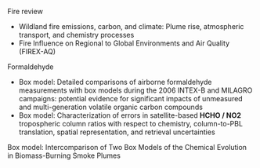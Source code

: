 Fire review

- Wildland fire emissions, carbon, and climate: Plume rise, atmospheric transport, and chemistry processes
- Fire Influence on Regional to Global Environments and Air Quality (FIREX-AQ)

Formaldehyde
- Box model: Detailed comparisons of airborne formaldehyde measurements with box models during the 2006 INTEX-B and MILAGRO campaigns: potential evidence for significant impacts of unmeasured and multi-generation volatile organic carbon compounds
- Box model: Characterization of errors in satellite-based **HCHO / NO2** tropospheric column ratios with respect to chemistry, column-to-PBL translation, spatial representation, and retrieval uncertainties

Box model: Intercomparison of Two Box Models of the Chemical Evolution in Biomass-Burning Smoke Plumes
